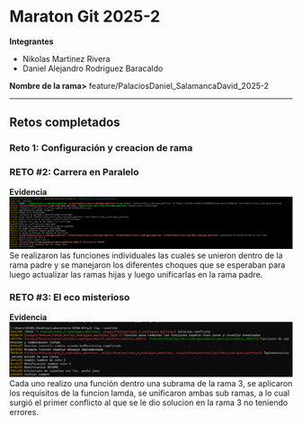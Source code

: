 # Maraton Git 2025-2

**Integrantes**
- Nikolas Martinez Rivera
- Daniel Alejandro Rodriguez Baracaldo

**Nombre de la rama>** feature/PalaciosDaniel_SalamancaDavid_2025-2

---

## Retos completados

###  Reto 1: Configuración y creacion de rama


###  RETO #2: Carrera en Paralelo
**Evidencia**
![img_1.png](img_1.png)
Se realizaron las funciones individuales las cuales se unieron dentro de la rama padre y se manejaron los diferentes
choques que se esperaban para luego actualizar las ramas hijas y luego unificarlas en la rama padre.

### RETO #3: El eco misterioso
**Evidencia**
![img.png](img.png)
Cada uno realizo una función dentro una subrama de la rama 3, se aplicaron los requisitos de la funcion lamda,
se unificaron ambas sub ramas, a lo cual surgió el primer conflicto al que se le dio solucion
en la rama 3 no teniendo errores. 